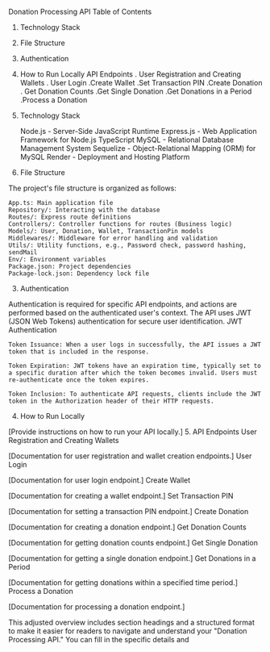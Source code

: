 Donation Processing API
Table of Contents

   1. Technology Stack
   2. File Structure
   3.  Authentication
   4.   How to Run Locally
    API Endpoints
       . User Registration and Creating Wallets
       . User Login
        .Create Wallet
        .Set Transaction PIN
        .Create Donation
       . Get Donation Counts
        .Get Single Donation
        .Get Donations in a Period
        .Process a Donation

1. Technology Stack

    Node.js - Server-Side JavaScript Runtime
    Express.js - Web Application Framework for Node.js
    TypeScript
    MySQL - Relational Database Management System
    Sequelize - Object-Relational Mapping (ORM) for MySQL
    Render - Deployment and Hosting Platform

2. File Structure

The project's file structure is organized as follows:

    App.ts: Main application file
    Repository/: Interacting with the database
    Routes/: Express route definitions
    Controllers/: Controller functions for routes (Business logic)
    Models/: User, Donation, Wallet, TransactionPin models
    Middlewares/: Middleware for error handling and validation
    Utils/: Utility functions, e.g., Password check, password hashing, sendMail
    Env/: Environment variables
    Package.json: Project dependencies
    Package-lock.json: Dependency lock file

3. Authentication

Authentication is required for specific API endpoints, and actions are performed based on the authenticated user's context. The API uses JWT (JSON Web Tokens) authentication for secure user identification.
JWT Authentication

    Token Issuance: When a user logs in successfully, the API issues a JWT token that is included in the response.

    Token Expiration: JWT tokens have an expiration time, typically set to a specific duration after which the token becomes invalid. Users must re-authenticate once the token expires.

    Token Inclusion: To authenticate API requests, clients include the JWT token in the Authorization header of their HTTP requests.

4. How to Run Locally

[Provide instructions on how to run your API locally.]
5. API Endpoints
User Registration and Creating Wallets

[Documentation for user registration and wallet creation endpoints.]
User Login

[Documentation for user login endpoint.]
Create Wallet

[Documentation for creating a wallet endpoint.]
Set Transaction PIN

[Documentation for setting a transaction PIN endpoint.]
Create Donation

[Documentation for creating a donation endpoint.]
Get Donation Counts

[Documentation for getting donation counts endpoint.]
Get Single Donation

[Documentation for getting a single donation endpoint.]
Get Donations in a Period

[Documentation for getting donations within a specified time period.]
Process a Donation

[Documentation for processing a donation endpoint.]

This adjusted overview includes section headings and a structured format to make it easier for readers to navigate and understand your "Donation Processing API." You can fill in the specific details and 


